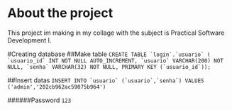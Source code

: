 # About the project

This project im making in my collage with the subject is Practical Software Development I.

#Creating database
##Make table
```CREATE TABLE `login`.`usuario` (
  `usuario_id` INT NOT NULL AUTO_INCREMENT,
  `usuario` VARCHAR(200) NOT NULL,
  `senha` VARCHAR(32) NOT NULL,
  PRIMARY KEY (`usuario_id`));```
  
##Insert datas
```INSERT INTO `usuario` (`usuario`,`senha`) VALUES ('admin','202cb962ac59075b964')```

######Password `123`
